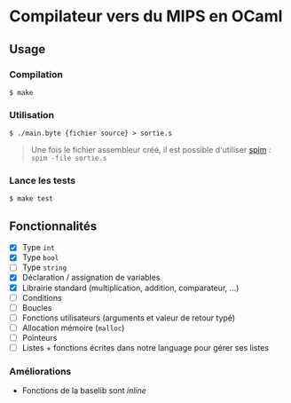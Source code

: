 # Compilateur vers du MIPS en OCaml

## Usage

### Compilation

```
$ make
```

### Utilisation

```
$ ./main.byte {fichier source} > sortie.s
```

> Une fois le fichier assembleur créé, il est possible d'utiliser
> [spim](https://sourceforge.net/projects/spimsimulator/) : `spim -file sortie.s`

### Lance les tests

```
$ make test
```

## Fonctionnalités

-   [x] Type `int`
-   [x] Type `bool`
-   [ ] Type `string`
-   [x] Déclaration / assignation de variables
-   [x] Librairie standard (multiplication, addition, comparateur, ...)
-   [ ] Conditions
-   [ ] Boucles
-   [ ] Fonctions utilisateurs (arguments et valeur de retour typé)
-   [ ] Allocation mémoire (`malloc`)
-   [ ] Pointeurs
-   [ ] Listes + fonctions écrites dans notre language pour gérer ses listes

### Améliorations

-   Fonctions de la baselib sont _inline_
